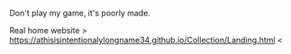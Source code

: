 Don't play my game, it's poorly made.

Real home website > https://athisisintentionalylongname34.github.io/Collection/Landing.html <

<!---
AThisisintentionalylongname34/AThisisintentionalylongname34 is a ✨ special ✨ repository because its `README.md` (this file) appears on your GitHub profile.
You can click the Preview link to take a look at your changes.
--->
